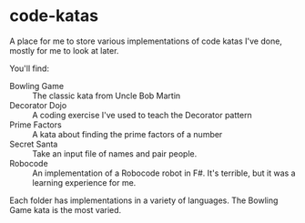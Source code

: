 code-katas
=========

A place for me to store various implementations of code katas I've done, mostly for me to look at later.

You'll find:

<dl>
<dt>Bowling Game
<dd>The classic kata from Uncle Bob Martin
<dt>Decorator Dojo
<dd>A coding exercise I've used to teach the Decorator pattern
<dt>Prime Factors
<dd>A kata about finding the prime factors of a number
<dt>Secret Santa
<dd>Take an input file of names and pair people.
<dt>Robocode
<dd>An implementation of a Robocode robot in F#. It's terrible, but it was a learning experience for me.
</dl>

Each folder has implementations in a variety of languages. The Bowling Game kata is the most varied.